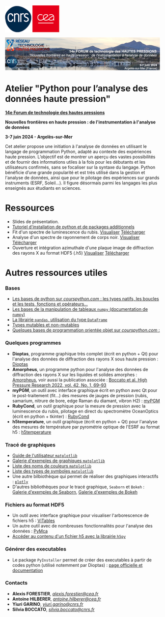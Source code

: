 ![cnrs](logos/cnrs.png)
![cea](logos/cea.png)

![forum](logos/bandeau.jpg)
# Atelier "Python pour l’analyse des données haute pression"

__[14e Forum de technologie des hautes pressions](https://forumhp2024.sciencesconf.org/)__

__Nouvelles frontières en haute pression : de l'instrumentation à l'analyse de données__

__3-7 juin 2024 - Argelès-sur-Mer__

Cet atelier propose une initiation à l'analyse de données en utilisant le langage de programmation Python, adapté au contexte des expériences haute pression. L’objectif est de montrer un aperçu des vastes possibilités et de fournir des informations utiles à la fois pour les débutants et les utilisateurs confirmés, sans se focaliser sur la syntaxe du langage. Python bénéficie d’une grande popularité et est très utilisé dans la gestion et l'analyse de données, ainsi que pour le pilotage des expériences sur grands instruments (ESRF, Soleil...). Il figure désormais parmi les langages les plus enseignés aux étudiants en sciences.

# Ressources 

* Slides de présentation. 
* [Tutoriel d'installation de python et de packages additionnels](installation.md)
* Fit d'un spectre de luminescence du rubis. [Visualiser](https://github.com/alexisforestier/Atelier-Python-HP/blob/main/Rubis_demo_fit/Rubis_demo.ipynb) [Télécharger](https://github.com/alexisforestier/Atelier-Python-HP/tree/main/Rubis_demo_fit)
* Analyse d'un spectre de rayonnement de corps noir. [Visualiser](https://github.com/alexisforestier/Atelier-Python-HP/blob/main/Corps_Noir_demo_fit/Corps_Noir_demo.ipynb) [Télécharger](https://github.com/alexisforestier/Atelier-Python-HP/tree/main/Corps_Noir_demo_fit)
* Ouverture et intégration azimuthale d'une plaque image de diffraction des rayons X au format HDF5 (.h5) [Visualiser](https://github.com/alexisforestier/Atelier-Python-HP/blob/main/Plaque_image_XRD_demo/Plaque_image_h5.ipynb) [Télécharger](https://github.com/alexisforestier/Atelier-Python-HP/tree/main/Plaque_image_XRD_demo)

# Autres ressources utiles

### Bases

* [Les bases de python sur *courspython.com* : les types natifs, les boucles et les tests, fonctions et opérateurs...](https://courspython.com/bases-python.html)
* [Les bases de la manipulation de tableaux `numpy` (documentation de `numpy`)](https://numpy.org/doc/stable/user/absolute_beginners.html)
* [La librairie `pandas`, utilisation du type `DataFrame`](https://pandas.pydata.org/docs/user_guide/index.html)
* [Types mutables et non-mutables](https://bouquinpython.readthedocs.io/fr/latest/mutabilite.html)
* [Quelques bases de programmation orientée objet sur *courspython.com* :](https://courspython.com/classes-et-objets.html)

### Quelques programmes

* __Dioptas__, programme graphique très complet (écrit en python + Qt) pour l'analyse des données de diffraction des rayons X sous haute pression : [Dioptas](https://www.clemensprescher.com/programs/dioptas)
* __Amorpheus__, un programme python pour l'analyse des données de diffraction des rayons X sur les liquides et solides amorphes : [Amorpheus](https://github.com/CelluleProjet/Amorpheus), voir aussi la publication associée : [Boccato et al. High Pressure Research 2022, vol. 42, No. 1, 69–93](https://www.tandfonline.com/doi/full/10.1080/08957959.2022.2032032)
* __myPGM__, un outil avec interface graphique écrit en python avec Qt pour le post-traitement (fit...) des mesures de jauges de pression (rubis, samarium, nitrure de bore, edge Raman du diamant, vibron H2) :  [myPGM](https://github.com/AHilberer/myPGM)
* __RubyCond__, un outil graphique pour la mesure de pression avec la luminescence du rubis, pilotage en direct du spectromètre OceanOptics (écrit en python + tkinter) : [RubyCond](https://github.com/CelluleProjet/Rubycond)
* __h5temperature__, un outil graphique (écrit en python + Qt) pour l'analyse des mesures de température par pyrométrie optique de l'ESRF au format h5 : [h5temperature](https://github.com/alexisforestier/h5temperature)

### Tracé de graphiques

* [Guide de l'utilisateur `matplotlib`](https://matplotlib.org/stable/users/index.html)
* [Galerie d'exemples de graphiques `matplotlib`](https://matplotlib.org/stable/gallery/index.html)
* [Liste des noms de couleurs `matplotlib`](https://matplotlib.org/stable/gallery/color/named_colors.html#css-colors)
* [Liste des types de symboles `matplotlib`](https://matplotlib.org/stable/api/markers_api.html)
* Une autre bilbiothèque qui permet de réaliser des graphiques interactifs : [`plotly`](https://plotly.com/python/)
* D'autres bibliothèques pour le tracé graphique, `Seaborn` et `Bokeh` : [Galerie d'exemples de Seaborn](https://seaborn.pydata.org/examples/index.html), [Galerie d'exemples de Bokeh](https://docs.bokeh.org/en/latest/docs/gallery.html)

### Fichiers au format HDF5

* Un outil avec interface graphique pour visualiser l'arborescence de fichiers h5 : [ViTables](https://vitables.org/)
* Un autre outil avec de nombreuses fonctionnalités pour l'analyse des données : [PyMca](http://www.silx.org/doc/PyMca/dev/index.html)
* [Accéder au contenu d'un fichier h5 avec la librairie `h5py`](https://docs.h5py.org/en/stable/quick.html)

### Générer des executables

* Le package `PyInstaller` permet de créer des executables à partir de codes python (utilisé notemment par Dioptas) : [page officielle et documentation](https://pyinstaller.org/en/stable/) 

### Contacts

* **Alexis FORESTIER**,  *alexis.forestier@cea.fr*
* **Antoine HILBERER**,  *antoine.hilberer@cea.fr* 
* **Yiuri GARINO**,      *yiuri.garino@cnrs.fr*     
* **Silvia BOCCATO**,    *silvia.boccato@cnrs.fr* 

